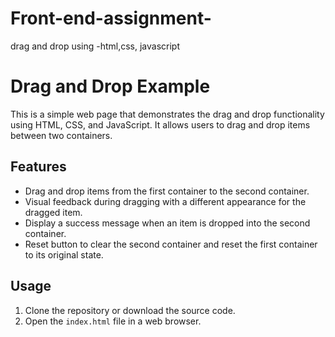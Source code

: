 # Front-end-assignment-
drag and drop using -html,css, javascript
# Drag and Drop Example

This is a simple web page that demonstrates the drag and drop functionality using HTML, CSS, and JavaScript. It allows users to drag and drop items between two containers.

## Features

- Drag and drop items from the first container to the second container.
- Visual feedback during dragging with a different appearance for the dragged item.
- Display a success message when an item is dropped into the second container.
- Reset button to clear the second container and reset the first container to its original state.

## Usage

1. Clone the repository or download the source code.
2. Open the `index.html` file in a web browser.
